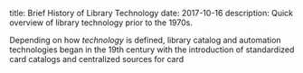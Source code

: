 title: Brief History of Library Technology
date: 2017-10-16
description: Quick overview of library technology prior to the 1970s.

Depending on how *technology* is defined, library catalog and automation
technologies began in the 19th century with the introduction of 
standardized card catalogs and centralized sources for card
